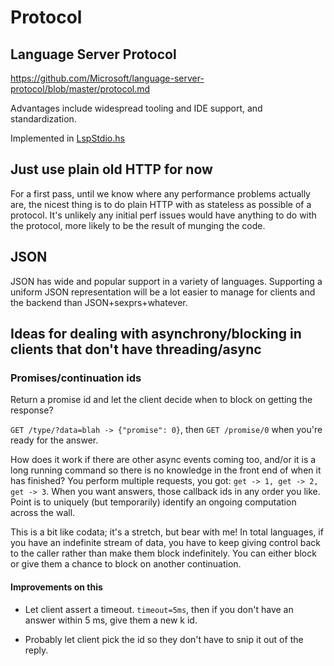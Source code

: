 # Protocol

## Language Server Protocol

https://github.com/Microsoft/language-server-protocol/blob/master/protocol.md

Advantages include widespread tooling and IDE support, and standardization.

Implemented in [LspStdio.hs](../src/Haskell/Ide/Engine/Transport/LspStdio.hs)

## Just use plain old HTTP for now

For a first pass, until we know where any performance problems actually are, the nicest thing is to do plain HTTP with as stateless as possible of a protocol. It's unlikely any initial perf issues would have anything to do with the protocol, more likely to be the result of munging the code.

## JSON

JSON has wide and popular support in a variety of languages. Supporting a uniform JSON representation will be a lot easier to manage for clients and the backend than JSON+sexprs+whatever.

## Ideas for dealing with asynchrony/blocking in clients that don't have threading/async

### Promises/continuation ids

Return a promise id and let the client decide when to block on getting the response?

`GET /type/?data=blah -> {"promise": 0}`, then `GET /promise/0` when you're ready for the answer.

How does it work if there are other async events coming too, and/or it is a long running command so there is no knowledge in the front end of when it has finished? You perform multiple requests, you got: `get -> 1, get -> 2, get -> 3`. When you want answers, those callback ids in any order you like. Point is to uniquely (but temporarily) identify an ongoing computation across the wall.

This is a bit like codata; it's a stretch, but bear with me! In total languages, if you have an indefinite stream of data, you have to keep giving control back to the caller rather than make them block indefinitely. You can either block or give them a chance to block on another continuation.


#### Improvements on this

- Let client assert a timeout. `timeout=5ms`, then if you don't have an answer within 5 ms, give them a new k id.

- Probably let client pick the id so they don't have to snip it out of the reply.
